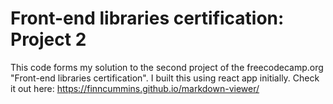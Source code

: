 # Front-end libraries certification: Project 2
This code forms my solution to the second project of the freecodecamp.org "Front-end libraries certification".
I built this using react app initially.
Check it out here: https://finncummins.github.io/markdown-viewer/
